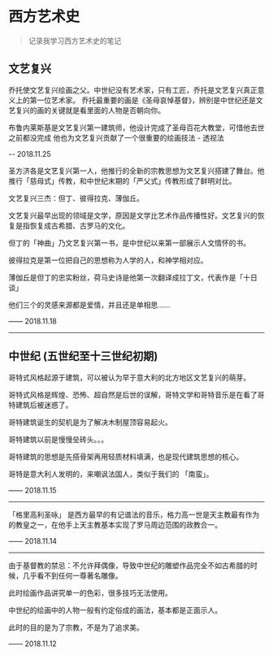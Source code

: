# 西方艺术史

> 记录我学习西方艺术史的笔记

## 文艺复兴

乔托使文艺复兴绘画之父。中世纪没有艺术家，只有工匠，乔托是文艺复兴真正意义上的第一位艺术家。
乔托最重要的画是《圣母哀悼基督》，辨别是中世纪还是文艺复兴的画的关键就是看里面的人物是否朝向你。

布鲁内莱斯基是文艺复兴第一建筑师，他设计完成了圣母百花大教堂，可惜他去世之前都没完成
他也为文艺复兴贡献了一个很重要的绘画技法 - 透视法

-- 2018.11.25


圣方济各是文艺复兴第一人，他推行的全新的宗教思想为文艺复兴搭建了舞台。他推行「慈母式」传教，和中世纪末期的「严父式」传教形成了鲜明对比。

文艺复兴三杰：但丁、彼得拉克、薄伽丘。

文艺复兴最早出现的领域是文学，原因是文学比艺术作品传播性好。文艺复兴的恢复是指恢复成古希腊、古罗马的文化。

但丁的「神曲」乃文艺复兴第一书，是中世纪以来第一部展示人文情怀的书。

彼得拉克是第一位把自己的思想称为人学的人，和神学相对应。

薄伽丘是但丁的忠实粉丝，荷马史诗是他第一次翻译成拉丁文，代表作是「十日谈」

他们三个的灵感来源都是爱情，并且还是单相思......

—— 2018.11.18

***

## 中世纪 (五世纪至十三世纪初期)

哥特式风格起源于建筑，可以被认为早于意大利的北方地区文艺复兴的萌芽。

哥特式风格是辉煌、恐怖、超自然是后世的误解，哥特文学和哥特音乐是在看了哥特建筑后被迷惑了。

哥特建筑诞生的契机是为了解决木制屋顶容易起火。

哥特建筑以前是慢慢垒砖头。。。

哥特建筑的思想是先搭骨架再用轻质材料填满，也是现代建筑思想的核心。

哥特是意大利人发明的，来嘲讽法国人，类似于我们的 「南蛮」。

—— 2018.11.15

***

「格里高利圣咏」 是西方最早的有记谱法的音乐，格力高一世是天主教最有作为的教皇之一，在他手上天主教基本实现了罗马周边范围的政教合一。  

—— 2018.11.14

***

由于基督教的禁忌：不允许拜偶像，导致中世纪的雕塑作品完全不如古希腊的时候，几乎看不到任何一尊著名雕像。

此时绘画作品讲究单一的色彩，很多技巧无法使用。

中世纪的绘画中的人物一般有约定俗成的画法，基本都是正面示人。

此时的目的是为了宗教，不是为了追求美。

—— 2018.11.12



